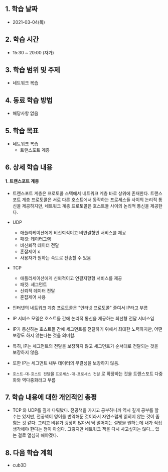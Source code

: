 

## 1. 학습 날짜

* 2021-03-04(목)



## 2. 학습 시간

* 15:30 ~ 20:00 (자가)



## 3. 학습 범위 및 주제

* 네트워크 복습



## 4. 동료 학습 방법

* 해당사항 없음



## 5. 학습 목표

* 네트워크 복습
  * 트랜스포트 계층



## 6. 상세 학습 내용

#### 1. 트랜스포트 계층

* 트랜스포트 계층은 프로토콜 스택에서 네트워크 계층 바로 상위에 존재한다. 트랜스포트 계층 프로토콜은 서로 다른 호스트에서 동작하는 프로세스들 사이의 논리적 통신을 제공하지만, 네트워크 계층 프로토콜은 호스트들 사이의 논리적 통신을 제공한다.
* UDP
  * 애플리케이션에게 비신뢰적이고 비연결형인 서비스를 제공
  * 패킷: 데이터그램
  * 비신뢰적 데이터 전달
  * 혼잡제어 x
  * 사용자가 원하는 속도로 전송할 수 있음
* TCP
  * 애플리세이션에게 신뢰적이고 연결지향형 서비스를 제공
  * 패킷: 세그먼트
  * 신뢰적 데이터 전달
  * 혼잡제어 사용

* 인터넷의 네트워크 계층 프로토콜은 "인터넷 프로토콜" 줄여서 IP라고 부름
* IP 서비스 모델은 호스트들 간에 논리적 통신을 제공하는 최선형 전달 서비스임
*  IP가 통신하는 호스트들 간에 세그먼트를 전달하기 위해서 최대한 노력하지만, 어떤 보장도 하지 않는다는 것을 의미함. 
  * 특히, IP는 세그먼트의 전달을 보장하지 않고 세그먼트가 순서대로 전달되는 것을 보장하지 않음. 
  * 또한 IP는 세그먼트 내부 데이터의 무결성을 보장하지 않음.

* `호스트-대-호스트 전달`을 `프로세스-대-프로세스 전달` 로 확장하는 것을 트랜스포트 다중화와 역다중화라고 부름



## 7. 학습 내용에 대한 개인적인 총평

* TCP 와 UDP를 깊게 다뤄봤다. 전공책을 가지고 공부하니까 역시 깊게 공부를 할 수는 있지만, 전공책이 영어를 번역해둔 것이라서 자연스럽게 읽히지 않는 것이 좀 힘든 것 같다. 그리고 비유가 굉장히 많아서 딱 떨어지는 설명을 원하는데 내가 직접 생각해야 한다는 점이 아쉽다. 그렇지만 네트워크 책을 다시 사고싶지는 않다... 있는 걸로 열심히 해야겠다.



## 8. 다음 학습 계획

* cub3D

